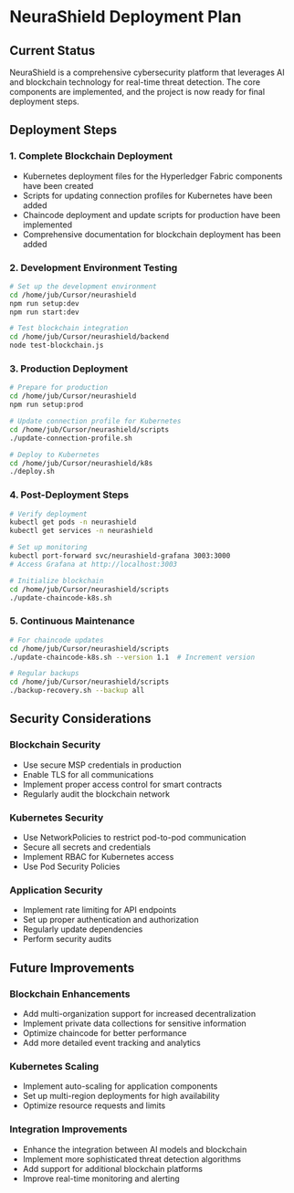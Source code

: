 # NeuraShield Deployment Plan

## Current Status
NeuraShield is a comprehensive cybersecurity platform that leverages AI and blockchain technology for real-time threat detection. The core components are implemented, and the project is now ready for final deployment steps.

## Deployment Steps

### 1. Complete Blockchain Deployment

- Kubernetes deployment files for the Hyperledger Fabric components have been created
- Scripts for updating connection profiles for Kubernetes have been added
- Chaincode deployment and update scripts for production have been implemented
- Comprehensive documentation for blockchain deployment has been added

### 2. Development Environment Testing

```bash
# Set up the development environment
cd /home/jub/Cursor/neurashield
npm run setup:dev
npm run start:dev

# Test blockchain integration
cd /home/jub/Cursor/neurashield/backend
node test-blockchain.js
```

### 3. Production Deployment

```bash
# Prepare for production
cd /home/jub/Cursor/neurashield
npm run setup:prod

# Update connection profile for Kubernetes
cd /home/jub/Cursor/neurashield/scripts
./update-connection-profile.sh

# Deploy to Kubernetes
cd /home/jub/Cursor/neurashield/k8s
./deploy.sh
```

### 4. Post-Deployment Steps

```bash
# Verify deployment
kubectl get pods -n neurashield
kubectl get services -n neurashield

# Set up monitoring
kubectl port-forward svc/neurashield-grafana 3003:3000
# Access Grafana at http://localhost:3003

# Initialize blockchain
cd /home/jub/Cursor/neurashield/scripts
./update-chaincode-k8s.sh
```

### 5. Continuous Maintenance

```bash
# For chaincode updates
cd /home/jub/Cursor/neurashield/scripts
./update-chaincode-k8s.sh --version 1.1  # Increment version

# Regular backups
cd /home/jub/Cursor/neurashield/scripts
./backup-recovery.sh --backup all
```

## Security Considerations

### Blockchain Security
- Use secure MSP credentials in production
- Enable TLS for all communications
- Implement proper access control for smart contracts
- Regularly audit the blockchain network

### Kubernetes Security
- Use NetworkPolicies to restrict pod-to-pod communication
- Secure all secrets and credentials
- Implement RBAC for Kubernetes access
- Use Pod Security Policies

### Application Security
- Implement rate limiting for API endpoints
- Set up proper authentication and authorization
- Regularly update dependencies
- Perform security audits

## Future Improvements

### Blockchain Enhancements
- Add multi-organization support for increased decentralization
- Implement private data collections for sensitive information
- Optimize chaincode for better performance
- Add more detailed event tracking and analytics

### Kubernetes Scaling
- Implement auto-scaling for application components
- Set up multi-region deployments for high availability
- Optimize resource requests and limits

### Integration Improvements
- Enhance the integration between AI models and blockchain
- Implement more sophisticated threat detection algorithms
- Add support for additional blockchain platforms
- Improve real-time monitoring and alerting 